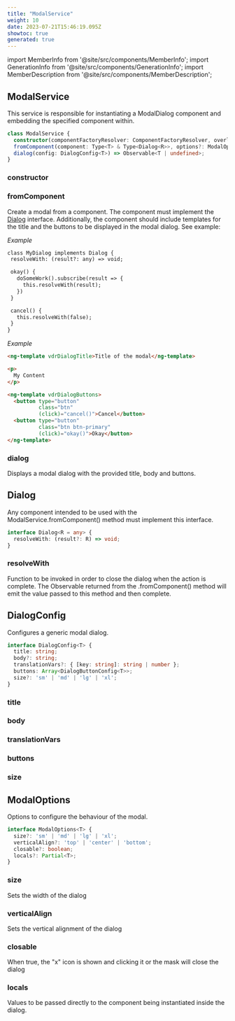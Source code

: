 ```yaml
---
title: "ModalService"
weight: 10
date: 2023-07-21T15:46:19.095Z
showtoc: true
generated: true
---
```

<!-- This file was generated from the Vendure source. Do not modify. Instead, re-run the "docs:build" script -->
import MemberInfo from '@site/src/components/MemberInfo';
import GenerationInfo from '@site/src/components/GenerationInfo';
import MemberDescription from '@site/src/components/MemberDescription';


## ModalService

<GenerationInfo sourceFile="packages/admin-ui/src/lib/core/src/providers/modal/modal.service.ts" sourceLine="21" packageName="@vendure/admin-ui" />

This service is responsible for instantiating a ModalDialog component and
embedding the specified component within.

```ts title="Signature"
class ModalService {
  constructor(componentFactoryResolver: ComponentFactoryResolver, overlayHostService: OverlayHostService)
  fromComponent(component: Type<T> & Type<Dialog<R>>, options?: ModalOptions<T>) => Observable<R | undefined>;
  dialog(config: DialogConfig<T>) => Observable<T | undefined>;
}
```

<div className="members-wrapper">

### constructor

<MemberInfo kind="method" type="(componentFactoryResolver: ComponentFactoryResolver, overlayHostService: OverlayHostService) => ModalService"   />


### fromComponent

<MemberInfo kind="method" type="(component: Type&#60;T&#62; &#38; Type&#60;<a href='/reference/admin-ui-api/providers/modal-service#dialog'>Dialog</a>&#60;R&#62;&#62;, options?: <a href='/reference/admin-ui-api/providers/modal-service#modaloptions'>ModalOptions</a>&#60;T&#62;) => Observable&#60;R | undefined&#62;"   />

Create a modal from a component. The component must implement the <a href='/reference/admin-ui-api/providers/modal-service#dialog'>Dialog</a> interface.
Additionally, the component should include templates for the title and the buttons to be
displayed in the modal dialog. See example:

*Example*

```HTML
class MyDialog implements Dialog {
 resolveWith: (result?: any) => void;

 okay() {
   doSomeWork().subscribe(result => {
     this.resolveWith(result);
   })
 }

 cancel() {
   this.resolveWith(false);
 }
}
```

*Example*

```HTML
<ng-template vdrDialogTitle>Title of the modal</ng-template>

<p>
  My Content
</p>

<ng-template vdrDialogButtons>
  <button type="button"
          class="btn"
          (click)="cancel()">Cancel</button>
  <button type="button"
          class="btn btn-primary"
          (click)="okay()">Okay</button>
</ng-template>
```
### dialog

<MemberInfo kind="method" type="(config: <a href='/reference/admin-ui-api/providers/modal-service#dialogconfig'>DialogConfig</a>&#60;T&#62;) => Observable&#60;T | undefined&#62;"   />

Displays a modal dialog with the provided title, body and buttons.


</div>


## Dialog

<GenerationInfo sourceFile="packages/admin-ui/src/lib/core/src/providers/modal/modal.types.ts" sourceLine="9" packageName="@vendure/admin-ui" />

Any component intended to be used with the ModalService.fromComponent() method must implement
this interface.

```ts title="Signature"
interface Dialog<R = any> {
  resolveWith: (result?: R) => void;
}
```

<div className="members-wrapper">

### resolveWith

<MemberInfo kind="property" type="(result?: R) =&#62; void"   />

Function to be invoked in order to close the dialog when the action is complete.
The Observable returned from the .fromComponent() method will emit the value passed
to this method and then complete.


</div>


## DialogConfig

<GenerationInfo sourceFile="packages/admin-ui/src/lib/core/src/providers/modal/modal.types.ts" sourceLine="33" packageName="@vendure/admin-ui" />

Configures a generic modal dialog.

```ts title="Signature"
interface DialogConfig<T> {
  title: string;
  body?: string;
  translationVars?: { [key: string]: string | number };
  buttons: Array<DialogButtonConfig<T>>;
  size?: 'sm' | 'md' | 'lg' | 'xl';
}
```

<div className="members-wrapper">

### title

<MemberInfo kind="property" type="string"   />


### body

<MemberInfo kind="property" type="string"   />


### translationVars

<MemberInfo kind="property" type="{ [key: string]: string | number }"   />


### buttons

<MemberInfo kind="property" type="Array&#60;DialogButtonConfig&#60;T&#62;&#62;"   />


### size

<MemberInfo kind="property" type="'sm' | 'md' | 'lg' | 'xl'"   />




</div>


## ModalOptions

<GenerationInfo sourceFile="packages/admin-ui/src/lib/core/src/providers/modal/modal.types.ts" sourceLine="48" packageName="@vendure/admin-ui" />

Options to configure the behaviour of the modal.

```ts title="Signature"
interface ModalOptions<T> {
  size?: 'sm' | 'md' | 'lg' | 'xl';
  verticalAlign?: 'top' | 'center' | 'bottom';
  closable?: boolean;
  locals?: Partial<T>;
}
```

<div className="members-wrapper">

### size

<MemberInfo kind="property" type="'sm' | 'md' | 'lg' | 'xl'"   />

Sets the width of the dialog
### verticalAlign

<MemberInfo kind="property" type="'top' | 'center' | 'bottom'"   />

Sets the vertical alignment of the dialog
### closable

<MemberInfo kind="property" type="boolean"   />

When true, the "x" icon is shown
and clicking it or the mask will close the dialog
### locals

<MemberInfo kind="property" type="Partial&#60;T&#62;"   />

Values to be passed directly to the component being instantiated inside the dialog.


</div>
